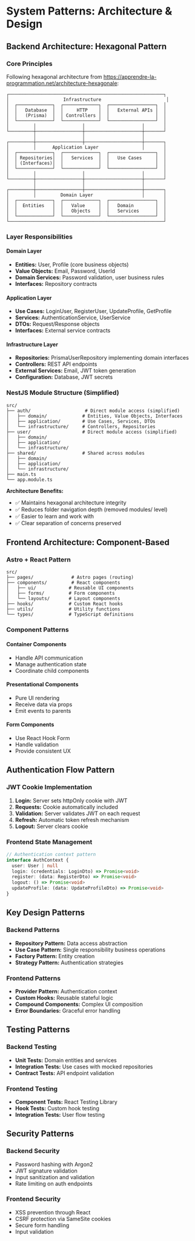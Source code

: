 # System Patterns: Architecture & Design

## Backend Architecture: Hexagonal Pattern

### Core Principles

Following hexagonal architecture from
https://apprendre-la-programmation.net/architecture-hexagonale:

```
┌─────────────────────────────────────────────────────────┐
│                    Infrastructure                        │
│  ┌─────────────┐  ┌─────────────┐  ┌─────────────────┐  │
│  │   Database  │  │     HTTP    │  │   External APIs │  │
│  │   (Prisma)  │  │ Controllers │  │                 │  │
│  └─────────────┘  └─────────────┘  └─────────────────┘  │
│         │                 │                     │       │
└─────────┼─────────────────┼─────────────────────┼───────┘
          │                 │                     │
┌─────────┼─────────────────┼─────────────────────┼───────┐
│         │      Application Layer                │       │
│  ┌─────────────┐  ┌─────────────┐  ┌─────────────────┐  │
│  │ Repositories│  │   Services  │  │   Use Cases     │  │
│  │ (Interfaces)│  │             │  │                 │  │
│  └─────────────┘  └─────────────┘  └─────────────────┘  │
│         │                 │                     │       │
└─────────┼─────────────────┼─────────────────────┼───────┘
          │                 │                     │
┌─────────┼─────────────────┼─────────────────────┼───────┐
│         │         Domain Layer                  │       │
│  ┌─────────────┐  ┌─────────────┐  ┌─────────────────┐  │
│  │  Entities   │  │   Value     │  │   Domain        │  │
│  │             │  │   Objects   │  │   Services      │  │
│  └─────────────┘  └─────────────┘  └─────────────────┘  │
└─────────────────────────────────────────────────────────┘
```

### Layer Responsibilities

#### Domain Layer

- **Entities:** User, Profile (core business objects)
- **Value Objects:** Email, Password, UserId
- **Domain Services:** Password validation, user business rules
- **Interfaces:** Repository contracts

#### Application Layer

- **Use Cases:** LoginUser, RegisterUser, UpdateProfile, GetProfile
- **Services:** AuthenticationService, UserService
- **DTOs:** Request/Response objects
- **Interfaces:** External service contracts

#### Infrastructure Layer

- **Repositories:** PrismaUserRepository implementing domain interfaces
- **Controllers:** REST API endpoints
- **External Services:** Email, JWT token generation
- **Configuration:** Database, JWT secrets

### NestJS Module Structure (Simplified)

```
src/
├── auth/                    # Direct module access (simplified)
│   ├── domain/             # Entities, Value Objects, Interfaces
│   ├── application/        # Use Cases, Services, DTOs
│   └── infrastructure/     # Controllers, Repositories
├── user/                   # Direct module access (simplified)
│   ├── domain/
│   ├── application/
│   └── infrastructure/
├── shared/                 # Shared across modules
│   ├── domain/
│   ├── application/
│   └── infrastructure/
├── main.ts
└── app.module.ts
```

**Architecture Benefits:**

- ✅ Maintains hexagonal architecture integrity
- ✅ Reduces folder navigation depth (removed modules/ level)
- ✅ Easier to learn and work with
- ✅ Clear separation of concerns preserved

## Frontend Architecture: Component-Based

### Astro + React Pattern

```
src/
├── pages/              # Astro pages (routing)
├── components/         # React components
│   ├── ui/            # Reusable UI components
│   ├── forms/         # Form components
│   └── layouts/       # Layout components
├── hooks/             # Custom React hooks
├── utils/             # Utility functions
└── types/             # TypeScript definitions
```

### Component Patterns

#### Container Components

- Handle API communication
- Manage authentication state
- Coordinate child components

#### Presentational Components

- Pure UI rendering
- Receive data via props
- Emit events to parents

#### Form Components

- Use React Hook Form
- Handle validation
- Provide consistent UX

## Authentication Flow Pattern

### JWT Cookie Implementation

1. **Login:** Server sets httpOnly cookie with JWT
2. **Requests:** Cookie automatically included
3. **Validation:** Server validates JWT on each request
4. **Refresh:** Automatic token refresh mechanism
5. **Logout:** Server clears cookie

### Frontend State Management

```typescript
// Authentication context pattern
interface AuthContext {
  user: User | null
  login: (credentials: LoginDto) => Promise<void>
  register: (data: RegisterDto) => Promise<void>
  logout: () => Promise<void>
  updateProfile: (data: UpdateProfileDto) => Promise<void>
}
```

## Key Design Patterns

### Backend Patterns

- **Repository Pattern:** Data access abstraction
- **Use Case Pattern:** Single responsibility business operations
- **Factory Pattern:** Entity creation
- **Strategy Pattern:** Authentication strategies

### Frontend Patterns

- **Provider Pattern:** Authentication context
- **Custom Hooks:** Reusable stateful logic
- **Compound Components:** Complex UI composition
- **Error Boundaries:** Graceful error handling

## Testing Patterns

### Backend Testing

- **Unit Tests:** Domain entities and services
- **Integration Tests:** Use cases with mocked repositories
- **Contract Tests:** API endpoint validation

### Frontend Testing

- **Component Tests:** React Testing Library
- **Hook Tests:** Custom hook testing
- **Integration Tests:** User flow testing

## Security Patterns

### Backend Security

- Password hashing with Argon2
- JWT signature validation
- Input sanitization and validation
- Rate limiting on auth endpoints

### Frontend Security

- XSS prevention through React
- CSRF protection via SameSite cookies
- Secure form handling
- Input validation
